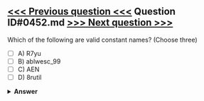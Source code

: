 [<<< Previous question <<<](0451.md)   Question ID#0452.md   [>>> Next question >>>](0453.md)
---

Which of the following are valid constant names? (Choose three)

- [ ] A) R7yu
- [ ] B) ablwesc_99
- [ ] C) AEN
- [ ] D) 8rutil

<details><summary><b>Answer</b></summary>
<p>
  Answer: <strong>A, B, C</strong>
</p>
</details>
